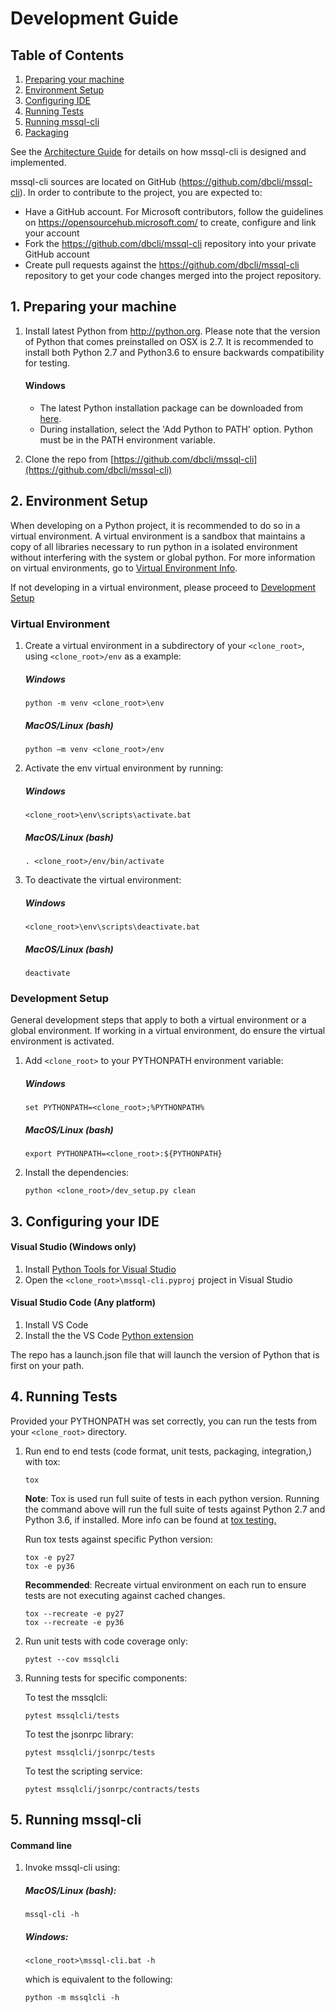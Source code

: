 Development Guide
=================

## Table of Contents
1. [Preparing your machine](#Preparing_machine)
1. [Environment Setup](#Environment_Setup)
2. [Configuring IDE](#Configure_IDE)
3. [Running Tests](#Running_Tests)
4. [Running mssql-cli](#Run_mssql-cli)
4. [Packaging](pypi_release_steps.md)

See the [Architecture Guide](architecture_guide.md) for details on how mssql-cli is designed and implemented.

mssql-cli sources are located on GitHub (https://github.com/dbcli/mssql-cli). In order to contribute to the project, you are expected to: 
-	Have a GitHub account. For Microsoft contributors, follow the guidelines on https://opensourcehub.microsoft.com/ to create, configure and link your account
-	Fork the  https://github.com/dbcli/mssql-cli repository into your private GitHub account
-	Create pull requests against the https://github.com/dbcli/mssql-cli repository to get your code changes merged into the project repository.

## <a name="Preparing_Machine"></a>1. Preparing your machine
1.	Install latest Python from http://python.org. Please note that the version of Python that comes preinstalled on OSX is 2.7. It is recommended to install both Python 2.7 and Python3.6 to ensure backwards compatibility for testing.
    #### Windows
    - The latest Python installation package can be downloaded from [here](https://www.python.org/downloads/).  
    - During installation, select the 'Add Python to PATH' option.  Python must be in the PATH environment variable.
    
2. Clone the repo from [https://github.com/dbcli/mssql-cli](https://github.com/dbcli/mssql-cli)

## <a name="Environment_Setup"></a>2. Environment Setup
When developing on a Python project, it is recommended to do so in a virtual environment. A virtual environment is a sandbox that maintains a copy of all libraries necessary to run python in a isolated environment without interfering with the system or global python. For more information on virtual environments, go to [Virtual Environment Info](docs/virtual_environment_info.md).

If not developing in a virtual environment, please proceed to [Development Setup](#Development) 
### Virtual Environment
1. Create a virtual environment in a subdirectory of your `<clone_root>`, using `<clone_root>/env` as a example:
 
     ##### Windows
    ```
    python -m venv <clone_root>\env
    ```
    ##### MacOS/Linux (bash)
    ```
    python –m venv <clone_root>/env
    ```
2.  Activate the env virtual environment by running:

    ##### Windows
    ```
    <clone_root>\env\scripts\activate.bat
    ```
    ##### MacOS/Linux (bash)
    ```
    . <clone_root>/env/bin/activate
    ```
3. To deactivate the virtual environment:

    ##### Windows
    ```
    <clone_root>\env\scripts\deactivate.bat
    ```
    ##### MacOS/Linux (bash)
    ```
    deactivate
    ```
### <a name="Development"></a>Development Setup
General development steps that apply to both a virtual environment or a global environment. If working in a virtual environment, do ensure the virtual environment is activated.
1.  Add `<clone_root>` to your PYTHONPATH environment variable:

    ##### Windows
    ```
    set PYTHONPATH=<clone_root>;%PYTHONPATH%
    ```
    ##### MacOS/Linux (bash)
    ```
    export PYTHONPATH=<clone_root>:${PYTHONPATH}
    ```
2.	Install the dependencies:
    ```
    python <clone_root>/dev_setup.py clean
    ```
## <a name="Configure_IDE"></a>3. Configuring your IDE
#### Visual Studio (Windows only)
1.	Install [Python Tools for Visual Studio](https://github.com/Microsoft/PTVS)
2.	Open the `<clone_root>\mssql-cli.pyproj` project in Visual Studio


#### Visual Studio Code (Any platform)

1.	Install VS Code
2.	Install the the VS Code [Python extension](https://marketplace.visualstudio.com/items?itemName=donjayamanne.python)

The repo has a launch.json file that will launch the version of Python that is first on your path. 

## <a name="Running_Tests"></a>4. Running Tests
Provided your PYTHONPATH was set correctly, you can run the tests from your `<clone_root>` directory.

1. Run end to end tests (code format, unit tests, packaging, integration,) with tox:
    

    ```
    tox
    ```
    **Note**: Tox is used run full suite of tests in each python version. Running the command above will run the full suite of tests against Python 2.7 and Python 3.6, if installed. More info can be found at [tox testing.](http://tox.readthedocs.io/en/latest/index.html)

    Run tox tests against specific Python version:

    ```
    tox -e py27
    tox -e py36
    ```

    **Recommended**: Recreate virtual environment on each run to ensure tests are not executing against cached changes.

    ```
    tox --recreate -e py27
    tox --recreate -e py36
    ```
2. Run unit tests with code coverage only:

    ```
    pytest --cov mssqlcli
    ```
2. Running tests for specific components:
  
    To test the mssqlcli:
    ```
    pytest mssqlcli/tests
    ```
    To test the jsonrpc library:
    ```
    pytest mssqlcli/jsonrpc/tests
    ```

    To test the scripting service:
    ```
    pytest mssqlcli/jsonrpc/contracts/tests
    ```

## <a name="Run_mssql-cli"></a>5. Running mssql-cli
#### Command line

1.  Invoke mssql-cli using:

    ##### MacOS/Linux (bash):
    ```
    mssql-cli -h
    ```

    ##### Windows:
    ```
    <clone_root>\mssql-cli.bat -h
    ```
    which is equivalent to the following:
    ```
    python -m mssqlcli -h
    ```